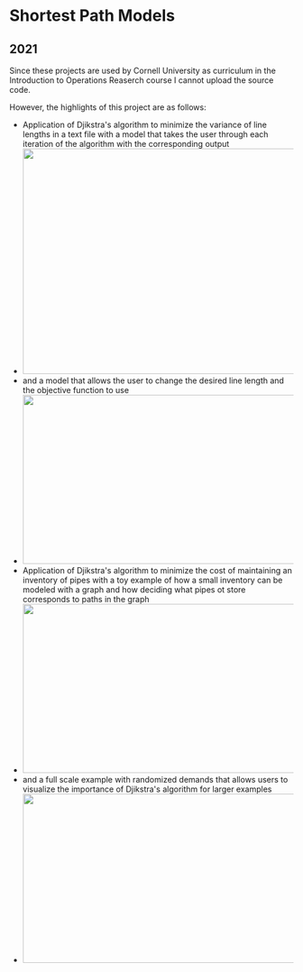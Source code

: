 # Shortest Path Models
## 2021

Since these projects are used by Cornell University as curriculum in the Introduction to Operations Reaserch course I cannot upload the source code.

However, the highlights of this project are as follows:
- Application of Djikstra's algorithm to minimize the variance of line lengths in a text file with a model that takes the user through each iteration of the algorithm with the corresponding output
- <img src="https://user-images.githubusercontent.com/90010213/146651706-f6b50d30-567e-4e63-b338-18b74458aa70.png" width = "500" height ="400"/>
- and a model that allows the user to change the desired line length and the objective function to use
- <img src="https://user-images.githubusercontent.com/90010213/146651705-51dabbb1-14f5-4c09-b880-c8534230c109.png" width = "500" height ="300"/>
- Application of Djikstra's algorithm to minimize the cost of maintaining an inventory of pipes with a toy example of how a small inventory can be modeled with a graph and how deciding what pipes ot store corresponds to paths in the graph
- <img src="https://user-images.githubusercontent.com/90010213/146651708-d3caf062-73ea-41ac-a089-9f0beb027175.png" width = "650" height ="300"/>
- and a full scale example with randomized demands that allows users to visualize the importance of Djikstra's algorithm for larger examples
- <img src="https://user-images.githubusercontent.com/90010213/146651707-27123447-1b5b-47e5-995d-b4f3e687a3b0.png" width = "650" height ="300"/>
